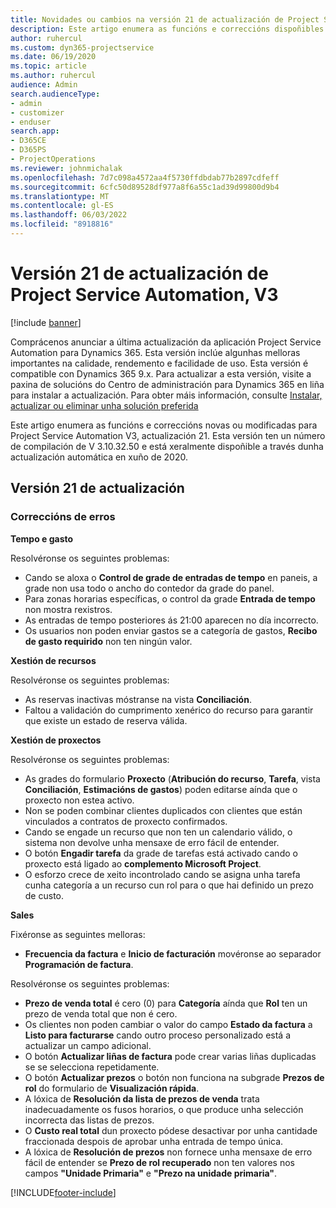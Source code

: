 ```yaml
---
title: Novidades ou cambios na versión 21 de actualización de Project Service Automation, V3
description: Este artigo enumera as funcións e correccións dispoñibles na actualización de Project Service Automation, versión 21, V3.
author: ruhercul
ms.custom: dyn365-projectservice
ms.date: 06/19/2020
ms.topic: article
ms.author: ruhercul
audience: Admin
search.audienceType:
- admin
- customizer
- enduser
search.app:
- D365CE
- D365PS
- ProjectOperations
ms.reviewer: johnmichalak
ms.openlocfilehash: 7d7c098a4572aa4f5730ffdbdab77b2897cdfeff
ms.sourcegitcommit: 6cfc50d89528df977a8f6a55c1ad39d99800d9b4
ms.translationtype: MT
ms.contentlocale: gl-ES
ms.lasthandoff: 06/03/2022
ms.locfileid: "8918816"
---
```

# <a name="project-service-automation-update-release-21-v3"></a>Versión 21 de actualización de Project Service Automation, V3

[!include [banner](../includes/psa-now-project-operations.md)]

Comprácenos anunciar a última actualización da aplicación Project Service Automation para Dynamics 365. Esta versión inclúe algunhas melloras importantes na calidade, rendemento e facilidade de uso. Esta versión é compatible con Dynamics 365 9.x. Para actualizar a esta versión, visite a paxina de solucións do Centro de administración para Dynamics 365 en liña para instalar a actualización. Para obter máis información, consulte [Instalar, actualizar ou eliminar unha solución preferida](/power-platform/admin/install-remove-preferred-solution)

Este artigo enumera as funcións e correccións novas ou modificadas para Project Service Automation V3, actualización 21. Esta versión ten un número de compilación de V 3.10.32.50 e está xeralmente dispoñible a través dunha actualización automática en xuño de 2020.

## <a name="update-release-21"></a>Versión 21 de actualización

### <a name="bug-fixes"></a>Correccións de erros

**Tempo e gasto**

Resolvéronse os seguintes problemas:

- Cando se aloxa o **Control de grade de entradas de tempo** en paneis, a grade non usa todo o ancho do contedor da grade do panel.
- Para zonas horarias específicas, o control da grade **Entrada de tempo** non mostra rexistros.
- As entradas de tempo posteriores ás 21:00 aparecen no día incorrecto.
- Os usuarios non poden enviar gastos se a categoría de gastos, **Recibo de gasto requirido** non ten ningún valor.

**Xestión de recursos**

Resolvéronse os seguintes problemas:

- As reservas inactivas móstranse na vista **Conciliación**.
- Faltou a validación do cumprimento xenérico do recurso para garantir que existe un estado de reserva válida.

**Xestión de proxectos**

Resolvéronse os seguintes problemas:

- As grades do formulario **Proxecto** (**Atribución do recurso**, **Tarefa**, vista **Conciliación**, **Estimacións de gastos**) poden editarse aínda que o proxecto non estea activo.
- Non se poden combinar clientes duplicados con clientes que están vinculados a contratos de proxecto confirmados.
- Cando se engade un recurso que non ten un calendario válido, o sistema non devolve unha mensaxe de erro fácil de entender.
- O botón **Engadir tarefa** da grade de tarefas está activado cando o proxecto está ligado ao **complemento Microsoft Project**.
- O esforzo crece de xeito incontrolado cando se asigna unha tarefa cunha categoría a un recurso cun rol para o que hai definido un prezo de custo.

**Sales**

Fixéronse as seguintes melloras:

- **Frecuencia da factura** e **Inicio de facturación** movéronse ao separador **Programación de factura**.

Resolvéronse os seguintes problemas:

- **Prezo de venda total** é cero (0) para **Categoría** aínda que **Rol** ten un prezo de venda total que non é cero.
- Os clientes non poden cambiar o valor do campo **Estado da factura** a **Listo para facturarse** cando outro proceso personalizado está a actualizar un campo adicional.
- O botón **Actualizar liñas de factura** pode crear varias liñas duplicadas se se selecciona repetidamente.
- O botón **Actualizar prezos** o botón non funciona na subgrade **Prezos de rol** do formulario de **Visualización rápida**.
- A lóxica de **Resolución da lista de prezos de venda** trata inadecuadamente os fusos horarios, o que produce unha selección incorrecta das listas de prezos.
- O **Custo real total** dun proxecto pódese desactivar por unha cantidade fraccionada despois de aprobar unha entrada de tempo única.
- A lóxica de **Resolución de prezos** non fornece unha mensaxe de erro fácil de entender se **Prezo de rol recuperado** non ten valores nos campos **"Unidade Primaria"** e **"Prezo na unidade primaria"**.


[!INCLUDE[footer-include](../includes/footer-banner.md)]
